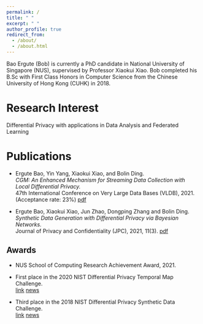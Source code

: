```yaml
---
permalink: /
title: " "
excerpt: " "
author_profile: true
redirect_from:
  - /about/
  - /about.html
---
```


Bao Ergute (Bob) is currently a PhD candidate in National University of Singapore (NUS), supervised by Professor Xiaokui Xiao. Bob completed his B.Sc with First Class Honors in Computer Science from the Chinese University of Hong Kong (CUHK) in 2018.

Research Interest
======
Differential Privacy with applications in Data Analysis and Federated Learning

Publications
======
- Ergute Bao, Yin Yang, Xiaokui Xiao, and Bolin Ding.\
*CGM: An Enhanced Mechanism for Streaming Data Collection with Local Differential Privacy.*\
47th International Conference on Very Large Data Bases (VLDB), 2021. (Acceptance rate: 23%)
[pdf](http://vldb.org/pvldb/vol14/p2258-bao.pdf)
<!-- <a href="http://vldb.org/pvldb/vol14/p2258-bao.pdf">link</a> -->


- Ergute Bao, Xiaokui Xiao, Jun Zhao, Dongping Zhang and Bolin Ding.\
*Synthetic Data Generation with Differential Privacy via Bayesian Networks.*\
Journal of Privacy and Confidentiality (JPC), 2021, 11(3).
[pdf](https://journalprivacyconfidentiality.org/index.php/jpc/article/download/776/723)
<!-- <a href="https://journalprivacyconfidentiality.org/index.php/jpc/article/download/776/723">link</a> -->

Awards
------
- NUS School of Computing Research Achievement Award, 2021.

- First place in the 2020 NIST Differential Privacy Temporal Map Challenge.\
[link](https://www.nist.gov/ctl/pscr/open-innovation-prize-challenges/current-and-upcoming-prize-challenges/2020-differential) [news](https://www.comp.nus.edu.sg/news/2021-nistchallenge/)

- Third place in the 2018 NIST Differential Privacy Synthetic Data Challenge.\
[link](https://www.nist.gov/ctl/pscr/team-privbayes) [news](https://www.comp.nus.edu.sg/news/archives/y2019/2019-nist-differential-privacy-synthetic-data-challenge/)
